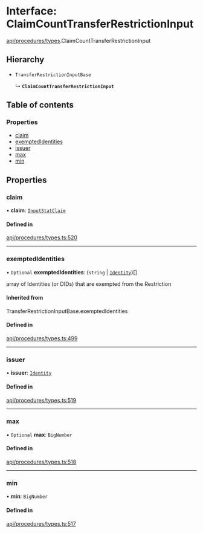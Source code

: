 # Interface: ClaimCountTransferRestrictionInput

[api/procedures/types](../wiki/api.procedures.types).ClaimCountTransferRestrictionInput

## Hierarchy

- `TransferRestrictionInputBase`

  ↳ **`ClaimCountTransferRestrictionInput`**

## Table of contents

### Properties

- [claim](../wiki/api.procedures.types.ClaimCountTransferRestrictionInput#claim)
- [exemptedIdentities](../wiki/api.procedures.types.ClaimCountTransferRestrictionInput#exemptedidentities)
- [issuer](../wiki/api.procedures.types.ClaimCountTransferRestrictionInput#issuer)
- [max](../wiki/api.procedures.types.ClaimCountTransferRestrictionInput#max)
- [min](../wiki/api.procedures.types.ClaimCountTransferRestrictionInput#min)

## Properties

### claim

• **claim**: [`InputStatClaim`](../wiki/api.entities.types#inputstatclaim)

#### Defined in

[api/procedures/types.ts:520](https://github.com/PolymeshAssociation/polymesh-sdk/blob/9a8715021/src/api/procedures/types.ts#L520)

___

### exemptedIdentities

• `Optional` **exemptedIdentities**: (`string` \| [`Identity`](../wiki/api.entities.Identity.Identity))[]

array of Identities (or DIDs) that are exempted from the Restriction

#### Inherited from

TransferRestrictionInputBase.exemptedIdentities

#### Defined in

[api/procedures/types.ts:499](https://github.com/PolymeshAssociation/polymesh-sdk/blob/9a8715021/src/api/procedures/types.ts#L499)

___

### issuer

• **issuer**: [`Identity`](../wiki/api.entities.Identity.Identity)

#### Defined in

[api/procedures/types.ts:519](https://github.com/PolymeshAssociation/polymesh-sdk/blob/9a8715021/src/api/procedures/types.ts#L519)

___

### max

• `Optional` **max**: `BigNumber`

#### Defined in

[api/procedures/types.ts:518](https://github.com/PolymeshAssociation/polymesh-sdk/blob/9a8715021/src/api/procedures/types.ts#L518)

___

### min

• **min**: `BigNumber`

#### Defined in

[api/procedures/types.ts:517](https://github.com/PolymeshAssociation/polymesh-sdk/blob/9a8715021/src/api/procedures/types.ts#L517)
